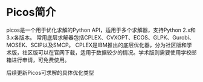 # Picos简介

picos是一个用于优化求解的Python API，适用于多个求解器，支持Python 2.x和3.x各版本。
常用底层求解器包括CPLEX、CVXOPT、ECOS、GLPK、Gurobi、MOSEK、SCIP以及SMCP。
CPLEX是IBM推出的底层优化器，分为社区版和学术版，社区版可以在官网下载，适用于数据较少的情况。学术版则需要使用学校邮箱进行申请，可免费使用。


后续更新Picos可求解的具体优化类型


